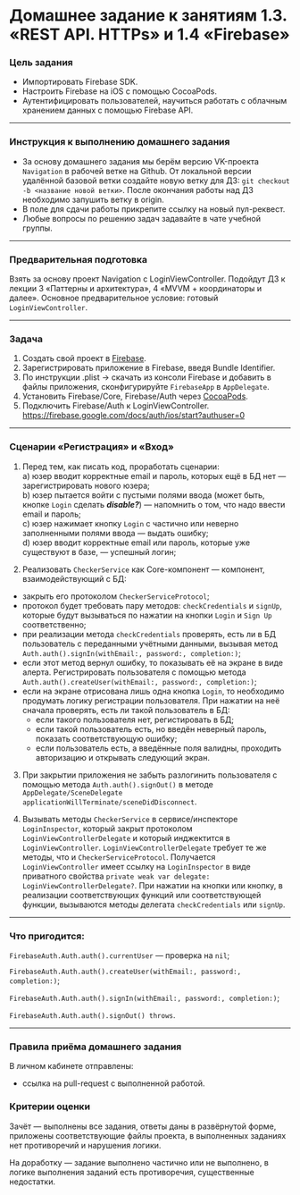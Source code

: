 # Домашнее задание к занятиям 1.3. «REST API. HTTPs» и 1.4 «Firebase»

### Цель задания

- Импортировать Firebase SDK. 
- Настроить Firebase на iOS с помощью CocoaPods. 
- Аутентифицировать пользователей, научиться работать с облачным хранением данных с помощью Firebase API.

------

### Инструкция к выполнению домашнего задания

* За основу домашнего задания мы берём версию VK-проекта `Navigation` в рабочей ветке на Github. 
От локальной версии удалённой базовой ветки создайте новую ветку для ДЗ: `git checkout -b <название новой ветки>`. 
После окончания работы над ДЗ необходимо запушить ветку в origin.
* В поле для сдачи работы прикрепите ссылку на новый пул-реквест.
* Любые вопросы по решению задач задавайте в чате учебной группы.

------

### Предварительная подготовка
Взять за основу проект Navigation с LoginViewController. 
Подойдут ДЗ к лекции 3 «Паттерны и архитектура», 4 «MVVM + координаторы и далее». 
Основное предварительное условие: готовый `LoginViewController`.

------

### Задача 

1. Создать свой проект в [Firebase](https://firebase.google.com/docs/ios/setup).
2. Зарегистрировать приложение в Firebase, введя Bundle Identifier.
3. По инструкции .plist -> скачать из консоли Firebase и добавить в файлы приложения, сконфигурируйте `FirebaseApp` в `AppDelegate`.
4. Установить Firebase/Core, Firebase/Auth через [CocoaPods](https://cocoapods.org).
5. Подключить Firebase/Auth к LoginViewController.
https://firebase.google.com/docs/auth/ios/start?authuser=0

------

### Сценарии «Регистрация» и «Вход» 

1. Перед тем, как писать код, проработать сценарии:  
   a) юзер вводит корректные email и пароль, которых ещё в БД нет — зарегистрировать нового юзера;  
   b) юзер пытается войти с пустыми полями ввода (может быть, кнопке `Login` сделать ***disable?***) — напомнить о том, что надо ввести email и пароль;  
   c) юзер нажимает кнопку `Login` с частично или неверно заполненными полями ввода — выдать ошибку;  
   d) юзер вводит корректные email или пароль, которые уже существуют в базе, — успешный логин;
   
2. Реализовать `CheckerService` как Core-компонент — компонент, взаимодействующий с БД: 
- закрыть его протоколом `CheckerServiceProtocol`;
- протокол будет требовать пару методов: `checkCredentials` и `signUp`, которые будут вызываться по нажатии на кнопки `Login` и `Sign Up` соответственно; 
- при реализации метода `checkCredentials` проверять, есть ли в БД пользователь с переданными учётными данными, вызывая метод `Auth.auth().signIn(withEmail:, password:, completion:)`;
- если этот метод вернул ошибку, то показывать её на экране в виде алерта. Регистрировать пользователя с помощью метода `Auth.auth().createUser(withEmail:, password:, completion:)`;
- если на экране отрисована лишь одна кнопка `Login`, то необходимо продумать логику регистрации пользователя. При нажатии на неё сначала проверять, есть ли такой пользователь в БД:
   - если такого пользователя нет, регистировать в БД;
   - если такой пользователь есть, но введён неверный пароль, показать соответствующую ошибку;
   - если пользователь есть, а введённые поля валидны, проходить авторизацию и открывать следующий экран.

3. При закрытии приложения не забыть разлогинить пользователя с помощью метода `Auth.auth().signOut()` в методе `AppDelegate/SceneDelegate` `applicationWillTerminate/sceneDidDisconnect`.

4. Вызывать методы `CheckerService` в сервисе/инспекторе `LoginInspector`, который закрыт протоколом `LoginViewControllerDelegate` и который инджектится в `LoginViewController`. `LoginViewControllerDelegate` требует те же методы, что и `CheckerServiceProtocol`. Получается `LoginViewController` имеет ссылку на `LoginInspector` в виде приватного свойства `private weak var delegate: LoginViewControllerDelegate?`. При нажатии на кнопки или кнопку, в реализации соответствующих функций или соответствующей функции, вызываются методы делегата `checkCredentials` или `signUp`.

------

### Что пригодится: 

`FirebaseAuth.Auth.auth().currentUser` — проверка на `nil`;

`FirebaseAuth.Auth.auth().createUser(withEmail:, password:, completion:)`;

`FirebaseAuth.Auth.auth().signIn(withEmail:, password:, completion:)`;

`FirebaseAuth.Auth.auth().signOut() throws`.

------

### Правила приёма домашнего задания

В личном кабинете отправлены:

- ссылка на pull-request с выполненной работой.

### Критерии оценки

Зачёт — выполнены все задания, ответы даны в развёрнутой форме, приложены соответствующие файлы проекта, в выполненных заданиях нет противоречий и нарушения логики.

На доработку — задание выполнено частично или не выполнено, в логике выполнения заданий есть противоречия, существенные недостатки.
